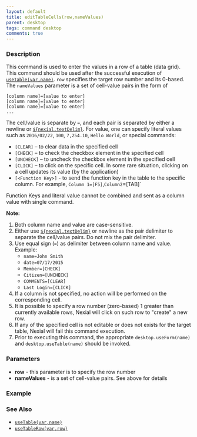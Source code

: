 ```yaml
---
layout: default
title: editTableCells(row,nameValues)
parent: desktop
tags: command desktop
comments: true
---
```


### Description
This command is used to enter the values in a row of a table (data grid). This command should be used after the
successful execution of [`useTable(var,name)`](useTable(var,name)). `row` specifies the target row number and its
0-based. The `nameValues` parameter is a set of cell-value pairs in the form of
```
[column name]=[value to enter]
[column name]=[value to enter]
[column name]=[value to enter]
...
``` 

The cell/value is separate by `=`, and each pair is separated by either a newline or
[`${nexial.textDelim}`](../../systemvars/index#nexial.textDelim). For value, one can specify literal values such as
`2016/02/22`, `100`, `7,254.10`, `Hello World`, or special commands:
- `[CLEAR]` – to clear data in the specified cell
- `[CHECK]` – to check the checkbox element in the specified cell
- `[UNCHECK]` – to uncheck the checkbox element in the specified cell
- `[CLICK]` – to click on the specific cell. In some rare situation, clicking on a cell updates its value (by the
  application)
- `[<Function Key>]` - to send the function key in the table to the specific column. For example, 
  `Column 1=[F5]`,`Column2`=[TAB]`

Function Keys and literal value cannot be combined and sent as a column value with single command.

**Note:**
1. Both column name and value are case-sensitive.
2. Either use [`${nexial.textDelim}`](../../systemvars/index.html#nexial.textDelim) or newline as the pair delimiter 
   to separate the cell/value pairs. Do not mix the pair delimiter.
3. Use equal sign (`=`) as delimiter between column name and value. Example:
	 - `name=John Smith`
	 - `date=07/17/2015`
	 - `Member=[CHECK]`
	 - `Citizen=[UNCHECK]`
	 - `COMMENTS=[CLEAR]`
	 - `Last Login=[CLICK]`
4. If a column is not specified, no action will be performed on the corresponding cell.
5. It is possible to specify a row number (zero-based) 1 greater than currently available rows, Nexial will click on
   such row to "create" a new row.
6. If any of the specified cell is not editable or does not exists for the target table, Nexial will fail this command
   execution.
7. Prior to executing this command, the appropriate `desktop.useForm(name)` and `desktop.useTable(name)` should be
   invoked.


### Parameters
- **row** - this parameter is to specify the row number
- **nameValues** - is a set of cell-value pairs. See above for details


### Example


### See Also
- [`useTable(var,name)`](useTable(var,name))
- [`useTableRow(var,row)`](useTableRow(var,row))
